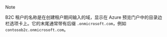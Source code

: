 > [!NOTE]
> B2C 租户的名称是在创建租户期间输入的域，显示在 Azure 预览门户中的目录边栏选项卡上。它的末尾通常带有后缀 `.onmicrosoft.com`，例如 `contosob2c.onmicrosoft.com`。
> 
> 

<!---HONumber=AcomDC_0921_2016-->